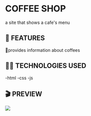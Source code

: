 <h1> COFFEE SHOP </h1>

a site that shows a cafe's menu

<h2> 🎲 FEATURES </h2>

🔴provides information about coffees

<h2> ⛓️‍💥 TECHNOLOGIES USED </h2>

-html
-css
-js

<h2> 🎬 PREVIEW </h2>

![](coffee-gif-için.gif)
